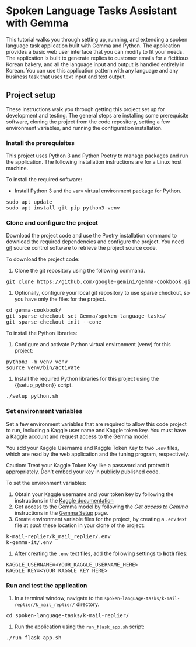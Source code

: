 # Spoken Language Tasks Assistant with Gemma 

This tutorial walks you through setting up, running, and extending a spoken 
language task application built with Gemma and Python. The application provides
a basic web user interface that you can modify to fit your needs. The application
is built to generate replies to customer emails for a fictitious Korean bakery,
and all the language input and output is handled entirely in Korean. You can use
this application pattern with any language and any business task that uses text
input and text output.

## Project setup

These instructions walk you through getting this project set up for
development and testing. The general steps are installing some prerequisite
software, cloning the project from the code repository, setting a few environment 
variables, and running the configuration installation.

### Install the prerequisites

This project uses Python 3 and Python Poetry to manage packages and
run the application. The following installation instructions are for a Linux
host machine.

To install the required software:

*  Install Python 3 and the `venv` virtual environment package for Python.
<pre>
sudo apt update
sudo apt install git pip python3-venv
</pre>

### Clone and configure the project

Download the project code and use the Poetry installation command to download
the required dependencies and configure the project. You need
[git](https://git-scm.com/) source control software to retrieve the
project source code.

To download the project code:

1.  Clone the git repository using the following command.
<pre>
git clone https://github.com/google-gemini/gemma-cookbook.git
</pre>
1.  Optionally, configure your local git repository to use sparse checkout,
    so you have only the files for the project.
<pre>
cd gemma-cookbook/
git sparse-checkout set Gemma/spoken-language-tasks/
git sparse-checkout init --cone
</pre>

To install the Python libraries:

1.  Configure and activate Python virtual environment (venv) for this project:
<pre>
python3 -m venv venv
source venv/bin/activate
</pre>
1.  Install the required Python libraries for this project using the {{setup_python}} script.
<pre>
./setup_python.sh
</pre>

### Set environment variables

Set a few environment variables that are required to allow this code
project to run, including a Kaggle user name and Kaggle token key.
You must have a Kaggle account and request access to the Gemma model.

You add your Kaggle Username and Kaggle Token Key to two `.env` files, 
which are read by the web application and the tuning program, respectively.

Caution: Treat your Kaggle Token Key like a password and protect it appropriately.
Don't embed your key in publicly published code.

To set the environment variables:

1.  Obtain your Kaggle username and your token key by following the instructions
    in the [Kaggle documentation](https://www.kaggle.com/docs/api#authentication)
1.  Get access to the Gemma model by following  the *Get access to Gemma* 
    instructions in the [Gemma Setup](/gemma/docs/setup#get-access) page.
1.  Create environment variable files for the project, by creating a
    `.env` text file at *each* these location in your clone of the project:
<pre>
k-mail-replier/k_mail_replier/.env
k-gemma-it/.env
</pre>
1.  After creating the `.env` text files, add the following settings to **both** files:
<pre>
KAGGLE_USERNAME=&lt;YOUR_KAGGLE_USERNAME_HERE&gt;
KAGGLE_KEY=&lt;YOUR_KAGGLE_KEY_HERE&gt;
</pre>

### Run and test the application

1.  In a terminal window, navigate to the `spoken-language-tasks/k-mail-replier/k_mail_replier/`
    directory.
<pre>
cd spoken-language-tasks/k-mail-replier/
</pre>
1.  Run the application using the `run_flask_app.sh` script:
<pre>
./run_flask_app.sh
</pre>
